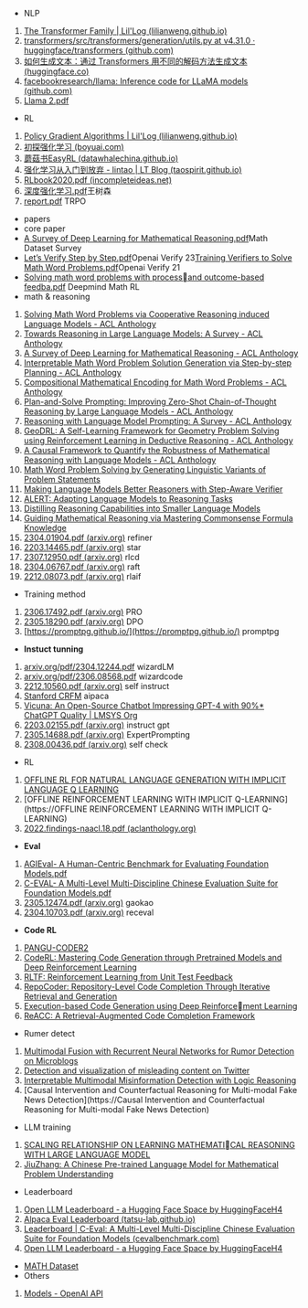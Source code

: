 * NLP
1. [The Transformer Family | Lil'Log (lilianweng.github.io)](https://lilianweng.github.io/posts/2020-04-07-the-transformer-family/)
2. [transformers/src/transformers/generation/utils.py at v4.31.0 · huggingface/transformers (github.com)](https://github.com/huggingface/transformers/blob/v4.31.0/src/transformers/generation/utils.py#L1160)
3. [如何生成文本：通过 Transformers 用不同的解码方法生成文本 (huggingface.co)](https://huggingface.co/blog/zh/how-to-generate)
4. [facebookresearch/llama: Inference code for LLaMA models (github.com)](https://github.com/facebookresearch/llama)
5. [Llama 2.pdf](https://yach-doc-shimo.zhiyinlou.com/uploader/f/qZzBMvVgYcAxQGNY.pdf?fileGuid=ZzkLVnx9bJTLNM3Q)
* RL
1. [Policy Gradient Algorithms | Lil'Log (lilianweng.github.io)](https://lilianweng.github.io/posts/2018-04-08-policy-gradient/)
2. [初探强化学习 (boyuai.com)](https://hrl.boyuai.com/chapter/1/%E5%88%9D%E6%8E%A2%E5%BC%BA%E5%8C%96%E5%AD%A6%E4%B9%A0)
3. [蘑菇书EasyRL (datawhalechina.github.io)](https://datawhalechina.github.io/easy-rl/#/)
4. [强化学习从入门到放弃 - lintao | LT Blog (taospirit.github.io)](https://taospirit.github.io/2019/04/15/%E5%BC%BA%E5%8C%96%E5%AD%A6%E4%B9%A0%E5%85%A5%E9%97%A8/)
5. [RLbook2020.pdf (incompleteideas.net)](http://incompleteideas.net/book/RLbook2020.pdf)
6. [深度强化学习.pdf](https://yach-doc-shimo.zhiyinlou.com/uploader/f/fldCZmkaOn4zMfL5.pdf?fileGuid=ZzkLVnx9bJTLNM3Q)王树森
7. [report.pdf](https://yach-doc-shimo.zhiyinlou.com/uploader/f/QUAuKuiYIR0J1kAh.pdf?fileGuid=ZzkLVnx9bJTLNM3Q) TRPO
* papers
* core paper
* [A Survey of Deep Learning for Mathematical Reasoning.pdf](https://yach-doc-shimo.zhiyinlou.com/uploader/f/P1JLAsAofE5FC1NS.pdf?fileGuid=ZzkLVnx9bJTLNM3Q)Math Dataset Survey
* [Let’s Verify Step by Step.pdf](https://yach-doc-shimo.zhiyinlou.com/uploader/f/fOqIghtOTHHmmLqy.pdf?fileGuid=ZzkLVnx9bJTLNM3Q)Openai Verify 23[Training Verifiers to Solve Math Word Problems.pdf](https://yach-doc-shimo.zhiyinlou.com/uploader/f/nS9XBPjupgCgOGXQ.pdf?fileGuid=ZzkLVnx9bJTLNM3Q)Openai Verify 21
* [Solving math word problems with processand outcome-based feedba.pdf](https://yach-doc-shimo.zhiyinlou.com/uploader/f/PwatAXkkamJlXk3j.pdf?fileGuid=ZzkLVnx9bJTLNM3Q) Deepmind Math RL
* math & reasoning
1. [Solving Math Word Problems via Cooperative Reasoning induced Language Models - ACL Anthology](https://aclanthology.org/2023.acl-long.245/)
2. [Towards Reasoning in Large Language Models: A Survey - ACL Anthology](https://aclanthology.org/2023.findings-acl.67/)
3. [A Survey of Deep Learning for Mathematical Reasoning - ACL Anthology](https://aclanthology.org/2023.acl-long.817/)
4. [Interpretable Math Word Problem Solution Generation via Step-by-step Planning - ACL Anthology](https://aclanthology.org/2023.acl-long.379/)
5. [Compositional Mathematical Encoding for Math Word Problems - ACL Anthology](https://aclanthology.org/2023.findings-acl.635/)
6. [Plan-and-Solve Prompting: Improving Zero-Shot Chain-of-Thought Reasoning by Large Language Models - ACL Anthology](https://aclanthology.org/2023.acl-long.147/)
7. [Reasoning with Language Model Prompting: A Survey - ACL Anthology](https://aclanthology.org/2023.acl-long.294/)
8. [GeoDRL: A Self-Learning Framework for Geometry Problem Solving using Reinforcement Learning in Deductive Reasoning - ACL Anthology](https://aclanthology.org/2023.findings-acl.850/)
9. [A Causal Framework to Quantify the Robustness of Mathematical Reasoning with Language Models - ACL Anthology](https://aclanthology.org/2023.acl-long.32/)
10. [Math Word Problem Solving by Generating Linguistic Variants of Problem Statements](https://aclanthology.org/2023.acl-srw.49.pdf)
11. [Making Language Models Better Reasoners with Step-Aware Verifier](https://aclanthology.org/2023.acl-long.291.pdf)
12. [ALERT: Adapting Language Models to Reasoning Tasks](https://aclanthology.org/2023.acl-long.60.pdf)
13. [Distilling Reasoning Capabilities into Smaller Language Models](https://aclanthology.org/2023.findings-acl.441.pdf)
14. [Guiding Mathematical Reasoning via Mastering Commonsense Formula Knowledge](https://dl.acm.org/doi/pdf/10.1145/3580305.3599375)
15. [2304.01904.pdf (arxiv.org)](https://arxiv.org/pdf/2304.01904.pdf) refiner
16. [2203.14465.pdf (arxiv.org)](https://arxiv.org/pdf/2203.14465.pdf) star
17. [2307.12950.pdf (arxiv.org)](https://arxiv.org/pdf/2307.12950.pdf) rlcd
18. [2304.06767.pdf (arxiv.org)](https://arxiv.org/pdf/2304.06767.pdf) raft
19. [2212.08073.pdf (arxiv.org)](https://arxiv.org/pdf/2212.08073.pdf) rlaif
* Training method
1. [2306.17492.pdf (arxiv.org)](https://arxiv.org/pdf/2306.17492.pdf) PRO
2. [2305.18290.pdf (arxiv.org)](https://arxiv.org/pdf/2305.18290.pdf) DPO
3. [https://promptpg.github.io/](https://promptpg.github.io/) promptpg
* **Instuct tunning**
1. [arxiv.org/pdf/2304.12244.pdf](https://arxiv.org/pdf/2304.12244.pdf) wizardLM
2. [arxiv.org/pdf/2306.08568.pdf](https://arxiv.org/pdf/2306.08568.pdf) wizardcode
3. [2212.10560.pdf (arxiv.org)](https://arxiv.org/pdf/2212.10560.pdf) self instruct
4. [Stanford CRFM](https://crfm.stanford.edu/2023/03/13/alpaca.html) aipaca
5. [Vicuna: An Open-Source Chatbot Impressing GPT-4 with 90%* ChatGPT Quality | LMSYS Org](https://lmsys.org/blog/2023-03-30-vicuna/)
6. [2203.02155.pdf (arxiv.org)](https://arxiv.org/pdf/2203.02155.pdf) instruct gpt
7. [2305.14688.pdf (arxiv.org)](https://arxiv.org/pdf/2305.14688.pdf) ExpertPrompting
8. [2308.00436.pdf (arxiv.org)](https://arxiv.org/pdf/2308.00436.pdf) self check
* RL
1. [OFFLINE RL FOR NATURAL LANGUAGE GENERATION WITH IMPLICIT LANGUAGE Q LEARNING](https://arxiv.org/pdf/2206.11871.pdf)
2. [OFFLINE REINFORCEMENT LEARNING WITH IMPLICIT Q-LEARNING](https://OFFLINE REINFORCEMENT LEARNING WITH IMPLICIT Q-LEARNING)
3. [2022.findings-naacl.18.pdf (aclanthology.org)](https://aclanthology.org/2022.findings-naacl.18.pdf)
* **Eval**
1. [AGIEval- A Human-Centric Benchmark for  Evaluating Foundation Models.pdf](https://yach-doc-shimo.zhiyinlou.com/uploader/f/JfH1US1U7VWUp6Zl.pdf?fileGuid=ZzkLVnx9bJTLNM3Q)
2. [C-EVAL- A Multi-Level Multi-Discipline Chinese  Evaluation Suite for Foundation Models.pdf](https://yach-doc-shimo.zhiyinlou.com/uploader/f/KeIS83FG3f6eWVdw.pdf?fileGuid=ZzkLVnx9bJTLNM3Q)
3. [2305.12474.pdf (arxiv.org)](https://arxiv.org/pdf/2305.12474.pdf) gaokao
4. [2304.10703.pdf (arxiv.org)](https://arxiv.org/pdf/2304.10703.pdf) receval
* **Code RL**
1. [PANGU-CODER2](https://arxiv.org/pdf/2307.14936.pdf)
2. [CodeRL: Mastering Code Generation through Pretrained Models and Deep Reinforcement Learning](https://arxiv.org/pdf/2207.01780.pdf)
3. [RLTF: Reinforcement Learning from Unit Test Feedback](https://arxiv.org/pdf/2307.04349.pdf)
4. [RepoCoder: Repository-Level Code Completion Through Iterative Retrieval and Generation](https://arxiv.org/pdf/2303.12570.pdf)
5. [Execution-based Code Generation using Deep Reinforcement Learning](https://arxiv.org/pdf/2301.13816.pdf)
6. [ReACC: A Retrieval-Augmented Code Completion Framework](https://arxiv.org/pdf/2203.07722.pdf)
* Rumer detect
1. [Multimodal Fusion with Recurrent Neural Networks for Rumor Detection on Microblogs](https://static.aminer.org/pdf/20170130/pdfs/mm/5wageac2urysmthm3f9ziqg4xksqlwth.pdf)
2. [Detection and visualization of misleading content on Twitter](https://cz5waila03cyo0tux1owpyofgoryroob.oss-cn-beijing.aliyuncs.com/20/B3/CA/20B3CA17A85A3B645D37106517CC6FB1.pdf)
3. [Interpretable Multimodal Misinformation Detection with Logic Reasoning](https://arxiv.org/pdf/2305.05964.pdf)
4. [Causal Intervention and Counterfactual Reasoning for Multi-modal Fake News Detection](https://Causal Intervention and Counterfactual Reasoning for Multi-modal Fake News Detection)
* LLM training
1. [SCALING RELATIONSHIP ON LEARNING MATHEMATICAL REASONING WITH LARGE LANGUAGE MODEL](https://arxiv.org/pdf/2308.01825.pdf)
2. [JiuZhang: A Chinese Pre-trained Language Model for Mathematical Problem Understanding](https://arxiv.org/pdf/2206.06315.pdf)
* Leaderboard
1. [Open LLM Leaderboard - a Hugging Face Space by HuggingFaceH4](https://huggingface.co/spaces/HuggingFaceH4/open_llm_leaderboard)
2. [Alpaca Eval Leaderboard (tatsu-lab.github.io)](https://tatsu-lab.github.io/alpaca_eval/)
3. [Leaderboard | C-Eval: A Multi-Level Multi-Discipline Chinese Evaluation Suite for Foundation Models (cevalbenchmark.com)](https://cevalbenchmark.com/static/model.html?method=ChatGLM2)
4. [Open LLM Leaderboard - a Hugging Face Space by HuggingFaceH4](https://huggingface.co/spaces/HuggingFaceH4/open_llm_leaderboard)
* [MATH Dataset](https://yach-doc-shimo.zhiyinlou.com/docs/ZzkLVnoKB4T4Vz3Q/)
* Others
1. [Models - OpenAI API](https://platform.openai.com/docs/models/gpt-4)
